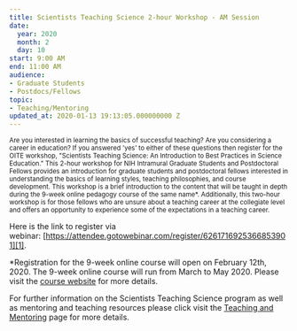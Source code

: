 ```yaml
---
title: Scientists Teaching Science 2-hour Workshop - AM Session
date:
  year: 2020
  month: 2
  day: 10
start: 9:00 AM
end: 11:00 AM
audience:
- Graduate Students
- Postdocs/Fellows
topic:
- Teaching/Mentoring
updated_at: 2020-01-13 19:13:05.000000000 Z
---
```

<span style="font-size: 11.5052px;">Are you interested in learning the
basics of successful teaching? Are you considering a career in
education? If you answered \'yes\' to either of these questions then
register for the OITE workshop, \"Scientists Teaching Science: An
Introduction to Best Practices in Science Education.\" This 2-hour
workshop for NIH Intramural Graduate Students and Postdoctoral Fellows
provides an introduction for graduate students and postdoctoral fellows
interested in understanding the basics of learning styles, teaching
philosophies, and course development. This workshop is a brief
introduction to the content that will be taught in depth during the
9-week online pedagogy course of the same name\*. Additionally, this
two-hour workshop is for those fellows who are unsure about a teaching
career at the collegiate level and offers an opportunity to experience
some of the expectations in a teaching career.</span>

Here is the link to register via
webinar: [https://attendee.gotowebinar.com/register/6261716925366853901][1].

\*Registration for the 9-week online course will open on February 12th,
2020. The 9-week online course will run from March to May 2020. Please
visit the [course website][2] for more details. 

For further information on the Scientists Teaching Science program as
well as mentoring and teaching resources please click visit the
[Teaching and Mentoring][3] page for more details.



[1]: https://attendee.gotowebinar.com/register/6261716925366853901
[2]: https://www.training.nih.gov/events/view/_2/3066/Scientists_Teaching_Science_Online_9-Week_Pedagogy_Course
[3]: https://www.training.nih.gov/sts_main_page
